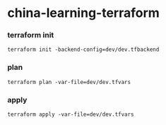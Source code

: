 # china-learning-terraform

### terraform init
```
terraform init -backend-config=dev/dev.tfbackend
```
### plan
```
terraform plan -var-file=dev/dev.tfvars
```
### apply
```
terraform apply -var-file=dev/dev.tfvars
```
